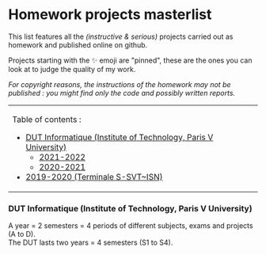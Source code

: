 # Homework projects masterlist

This list features all the *(instructive & serious)* projects carried out as homework and published online on github. 

Projects starting with the ✨ emoji are "pinned", these are the ones you can look at to judge the quality of my work.

*For copyright reasons, the instructions of the homework may not be published : you might find only the code and possibly written reports.*

<table align="center"><tbody><tr><td>

Table of contents : 
+ [DUT Informatique (Institute of Technology, Paris V University)](#dut-informatique-institute-of-technology-paris-v-university)
  - [2021-2022](#2021-2022)
  - [2020-2021](#2020-2021)
+ [2019-2020 (Terminale S-SVT~ISN)](#2019-2020-terminale-s-svtisn)

</td></tr><tbody><table>

### DUT Informatique (Institute of Technology, Paris V University)

A year = 2 semesters = 4 periods of different subjects, exams and projects (A to D).  
The DUT lasts two years = 4 semesters (S1 to S4).
